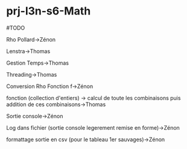 # prj-l3n-s6-Math

#TODO



Rho Pollard->Zénon

Lenstra->Thomas

Gestion Temps->Thomas

Threading->Thomas

Conversion Rho Fonction f->Zénon

fonction (collection d'entiers) -> calcul de toute les combinaisons puis addition de ces combinaisons->Thomas

Sortie console->Zénon

Log dans fichier (sortie console legerement remise en forme)->Zénon

formattage sortie en csv (pour le tableau 1er sauvages)->Zénon
